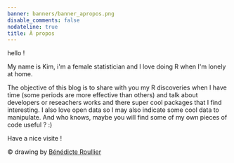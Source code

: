 ```yaml
---
banner: banners/banner_apropos.png
disable_comments: false
nodateline: true
title: À propos
---
```


hello ! 
  
My name is Kim, i'm a female statistician and I love doing R when I'm lonely at home. 
  
The objective of this blog is to share with you my R discoveries when I have time (some periods are more effective than others) and talk about developers or reseachers works and there super cool packages that I find interesting. I also love open data so I may also indicate some cool data to manipulate. And who knows, maybe you will find some of my own pieces of code useful ? :)

Have a nice visite ! 

© drawing by [Bénédicte Roullier](https://twitter.com/roullierb)
  
 

